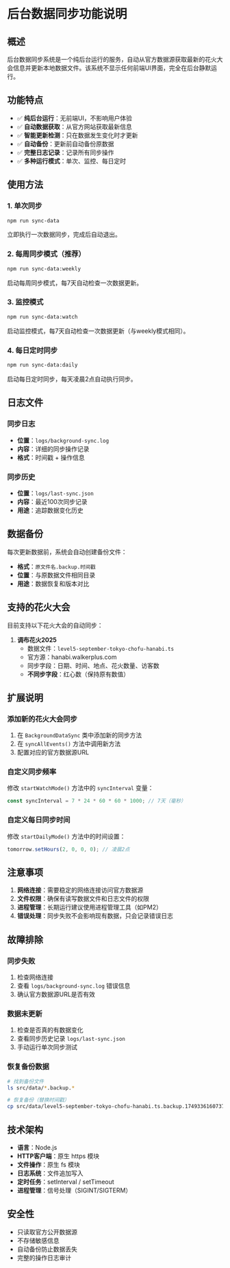 # 后台数据同步功能说明

## 概述

后台数据同步系统是一个纯后台运行的服务，自动从官方数据源获取最新的花火大会信息并更新本地数据文件。该系统不显示任何前端UI界面，完全在后台静默运行。

## 功能特点

- ✅ **纯后台运行**：无前端UI，不影响用户体验
- ✅ **自动数据获取**：从官方网站获取最新信息
- ✅ **智能更新检测**：只在数据发生变化时才更新
- ✅ **自动备份**：更新前自动备份原数据
- ✅ **完整日志记录**：记录所有同步操作
- ✅ **多种运行模式**：单次、监控、每日定时

## 使用方法

### 1. 单次同步
```bash
npm run sync-data
```
立即执行一次数据同步，完成后自动退出。

### 2. 每周同步模式（推荐）
```bash
npm run sync-data:weekly
```
启动每周同步模式，每7天自动检查一次数据更新。

### 3. 监控模式
```bash
npm run sync-data:watch
```
启动监控模式，每7天自动检查一次数据更新（与weekly模式相同）。

### 4. 每日定时同步
```bash
npm run sync-data:daily
```
启动每日定时同步，每天凌晨2点自动执行同步。

## 日志文件

### 同步日志
- **位置**：`logs/background-sync.log`
- **内容**：详细的同步操作记录
- **格式**：时间戳 + 操作信息

### 同步历史
- **位置**：`logs/last-sync.json`
- **内容**：最近100次同步记录
- **用途**：追踪数据变化历史

## 数据备份

每次更新数据前，系统会自动创建备份文件：
- **格式**：`原文件名.backup.时间戳`
- **位置**：与原数据文件相同目录
- **用途**：数据恢复和版本对比

## 支持的花火大会

目前支持以下花火大会的自动同步：

1. **调布花火2025**
   - 数据文件：`level5-september-tokyo-chofu-hanabi.ts`
   - 官方源：hanabi.walkerplus.com
   - 同步字段：日期、时间、地点、花火数量、访客数
   - **不同步字段**：红心数（保持原有数值）

## 扩展说明

### 添加新的花火大会同步

1. 在 `BackgroundDataSync` 类中添加新的同步方法
2. 在 `syncAllEvents()` 方法中调用新方法
3. 配置对应的官方数据源URL

### 自定义同步频率

修改 `startWatchMode()` 方法中的 `syncInterval` 变量：
```javascript
const syncInterval = 7 * 24 * 60 * 60 * 1000; // 7天（毫秒）
```

### 自定义每日同步时间

修改 `startDailyMode()` 方法中的时间设置：
```javascript
tomorrow.setHours(2, 0, 0, 0); // 凌晨2点
```

## 注意事项

1. **网络连接**：需要稳定的网络连接访问官方数据源
2. **文件权限**：确保有读写数据文件和日志文件的权限
3. **进程管理**：长期运行建议使用进程管理工具（如PM2）
4. **错误处理**：同步失败不会影响现有数据，只会记录错误日志

## 故障排除

### 同步失败
1. 检查网络连接
2. 查看 `logs/background-sync.log` 错误信息
3. 确认官方数据源URL是否有效

### 数据未更新
1. 检查是否真的有数据变化
2. 查看同步历史记录 `logs/last-sync.json`
3. 手动运行单次同步测试

### 恢复备份数据
```bash
# 找到备份文件
ls src/data/*.backup.*

# 恢复备份（替换时间戳）
cp src/data/level5-september-tokyo-chofu-hanabi.ts.backup.1749336160737 src/data/level5-september-tokyo-chofu-hanabi.ts
```

## 技术架构

- **语言**：Node.js
- **HTTP客户端**：原生 https 模块
- **文件操作**：原生 fs 模块
- **日志系统**：文件追加写入
- **定时任务**：setInterval / setTimeout
- **进程管理**：信号处理（SIGINT/SIGTERM）

## 安全性

- 只读取官方公开数据源
- 不存储敏感信息
- 自动备份防止数据丢失
- 完整的操作日志审计 
